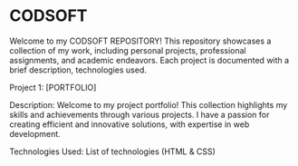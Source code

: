 # CODSOFT


Welcome to my CODSOFT REPOSITORY! This repository showcases a collection of my work, including personal projects, professional assignments, and academic endeavors. Each project is documented with a brief description, technologies used.


Project 1: [PORTFOLIO]

Description: Welcome to my project portfolio! This collection highlights my skills and achievements through various projects. I have a passion for creating efficient and innovative solutions, with expertise in web development.

Technologies Used: List of technologies (HTML & CSS)
